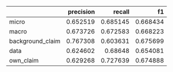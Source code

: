 |                  |   precision |   recall |       f1 |
|:-----------------|------------:|---------:|---------:|
| micro            |    0.652519 | 0.685145 | 0.668434 |
| macro            |    0.673726 | 0.672583 | 0.668223 |
| background_claim |    0.767308 | 0.603631 | 0.675699 |
| data             |    0.624602 | 0.68648  | 0.654081 |
| own_claim        |    0.629268 | 0.727639 | 0.674888 |